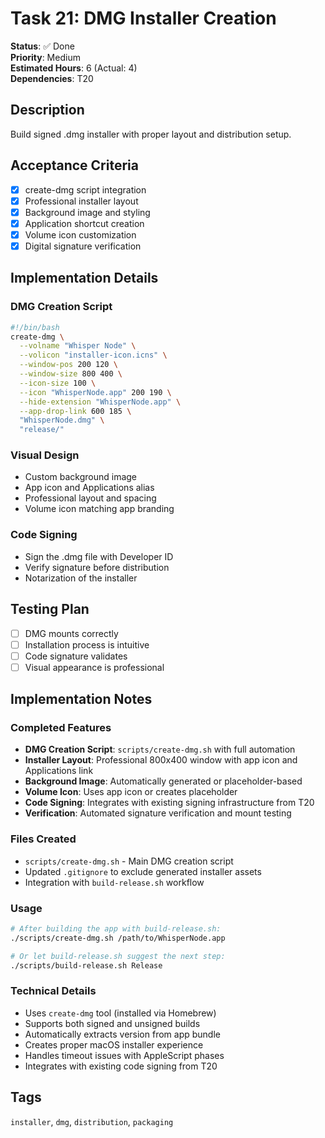 # Task 21: DMG Installer Creation

**Status**: ✅ Done  
**Priority**: Medium  
**Estimated Hours**: 6 (Actual: 4)  
**Dependencies**: T20  

## Description

Build signed .dmg installer with proper layout and distribution setup.

## Acceptance Criteria

- [x] create-dmg script integration
- [x] Professional installer layout
- [x] Background image and styling
- [x] Application shortcut creation
- [x] Volume icon customization
- [x] Digital signature verification

## Implementation Details

### DMG Creation Script
```bash
#!/bin/bash
create-dmg \
  --volname "Whisper Node" \
  --volicon "installer-icon.icns" \
  --window-pos 200 120 \
  --window-size 800 400 \
  --icon-size 100 \
  --icon "WhisperNode.app" 200 190 \
  --hide-extension "WhisperNode.app" \
  --app-drop-link 600 185 \
  "WhisperNode.dmg" \
  "release/"
```

### Visual Design
- Custom background image
- App icon and Applications alias
- Professional layout and spacing
- Volume icon matching app branding

### Code Signing
- Sign the .dmg file with Developer ID
- Verify signature before distribution
- Notarization of the installer

## Testing Plan

- [ ] DMG mounts correctly
- [ ] Installation process is intuitive
- [ ] Code signature validates
- [ ] Visual appearance is professional

## Implementation Notes

### Completed Features
- **DMG Creation Script**: `scripts/create-dmg.sh` with full automation
- **Installer Layout**: Professional 800x400 window with app icon and Applications link
- **Background Image**: Automatically generated or placeholder-based
- **Volume Icon**: Uses app icon or creates placeholder
- **Code Signing**: Integrates with existing signing infrastructure from T20
- **Verification**: Automated signature verification and mount testing

### Files Created
- `scripts/create-dmg.sh` - Main DMG creation script
- Updated `.gitignore` to exclude generated installer assets
- Integration with `build-release.sh` workflow

### Usage
```bash
# After building the app with build-release.sh:
./scripts/create-dmg.sh /path/to/WhisperNode.app

# Or let build-release.sh suggest the next step:
./scripts/build-release.sh Release
```

### Technical Details
- Uses `create-dmg` tool (installed via Homebrew)
- Supports both signed and unsigned builds
- Automatically extracts version from app bundle
- Creates proper macOS installer experience
- Handles timeout issues with AppleScript phases
- Integrates with existing code signing from T20

## Tags
`installer`, `dmg`, `distribution`, `packaging`